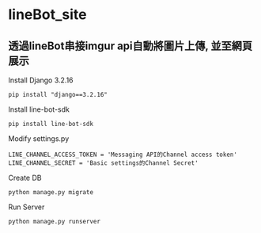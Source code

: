 # lineBot_site
## 透過lineBot串接imgur api自動將圖片上傳, 並至網頁展示

Install Django 3.2.16

    pip install "django==3.2.16"

Install line-bot-sdk

    pip install line-bot-sdk

Modify settings.py

    LINE_CHANNEL_ACCESS_TOKEN = 'Messaging API的Channel access token'
    LINE_CHANNEL_SECRET = 'Basic settings的Channel Secret'

Create DB

    python manage.py migrate

Run Server

    python manage.py runserver
